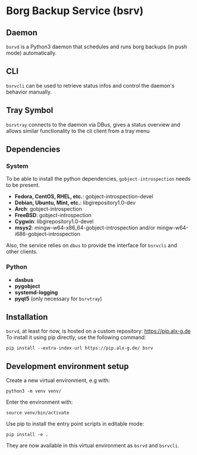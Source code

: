 # Borg Backup Service (bsrv)

## Daemon

`bsrvd` is a Python3 daemon that schedules and runs borg backups (in push mode) automatically.

## CLI

`bsrvcli` can be used to retrieve status infos and control the daemon's behavior manually.

## Tray Symbol

`bsrvtray` connects to the daemon via DBus, gives a status overview and allows similar functionality to the cli client from a tray menu

## Dependencies

### System

To be able to install the python dependencies, `gobject-introspection` needs to be present.

* **Fedora, CentOS, RHEL, etc.**: gobject-introspection-devel
* **Debian, Ubuntu, Mint, etc.**: libgirepository1.0-dev
* **Arch**: gobject-introspection
* **FreeBSD**: gobject-introspection
* **Cygwin**: libgirepository1.0-devel
* **msys2**: mingw-w64-x86_64-gobject-introspection and/or mingw-w64-i686-gobject-introspection

Also, the service relies on `dbus` to provide the interface for `bsrvcli` and other clients.

### Python

* **dasbus**
* **pygobject**
* **systemd-logging**
* **pyqt5** (only necessary for `bsrvtray`)

## Installation

`bsrvd`, at least for now, is hosted on a custom repository: https://pip.alx-g.de
To install it using pip directly, use the following command:
```
pip install --extra-index-url https://pip.alx-g.de/ bsrv
```

## Development environment setup

Create a new virtual environment, e.g with:
```
python3 -m venv venv/
```
Enter the environment with:
```
source venv/bin/activate
```
Use pip to install the entry point scripts in editable mode:
```
pip install -e .
```
They are now available in this virtual environment as `bsrvd` and `bsrvcli`.
